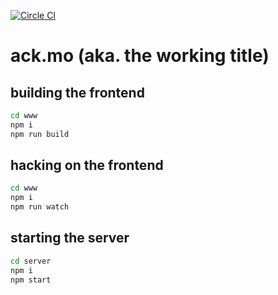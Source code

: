 [![Circle CI](https://circleci.com/gh/pathikrit/-dev-null/tree/master.svg?style=svg)](https://circleci.com/gh/pathikrit/-dev-null/tree/master)

# ack.mo (aka. the working title)

## building the frontend

```sh
cd www
npm i
npm run build
```

## hacking on the frontend

```sh
cd www
npm i
npm run watch
```

## starting the server

```sh
cd server
npm i
npm start
```
